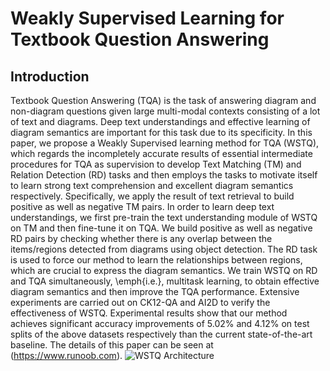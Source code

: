 # Weakly Supervised Learning for Textbook Question Answering

## Introduction
Textbook Question Answering (TQA) is the task of answering diagram and non-diagram questions given large multi-modal contexts consisting of a lot of text and diagrams. Deep text understandings and effective learning of diagram semantics are important for this task due to its specificity. In this paper, we propose a Weakly Supervised learning method for TQA (WSTQ), which regards the incompletely accurate results of essential intermediate procedures for TQA as supervision to develop Text Matching (TM) and Relation Detection (RD) tasks and then employs the tasks to motivate itself to learn strong text comprehension and excellent diagram semantics respectively. Specifically, we apply the result of text retrieval to build positive as well as negative TM pairs. In order to learn deep text understandings, we first pre-train the text understanding module of WSTQ on TM and then fine-tune it on TQA. We build positive as well as negative RD pairs by checking whether there is any overlap between the items/regions detected from diagrams using object detection. The RD task is used to force our method to learn the relationships between regions, which are crucial to express the diagram semantics. We train WSTQ on RD and TQA simultaneously, \emph{i.e.}, multitask learning, to obtain effective diagram semantics and then improve the TQA performance. Extensive experiments are carried out on CK12-QA and AI2D to verify the effectiveness of WSTQ. Experimental results show that our method achieves significant accuracy improvements of $5.02\%$ and $4.12\%$ on test splits of the above datasets respectively than the current state-of-the-art baseline. 
The details of this paper can be seen at (https://www.runoob.com).
![WSTQ Architecture](https://github.com/dr-majie/WSTQ/framework.png)
